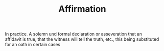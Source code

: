 ---
title: Affirmation
letter: A
permalink: "/definitions/affirmation.html"
body: In practice. A solemn und formal declaration or asseveration that an affidavit
  is true, that the witness will tell the truth, etc., this being substituted for
  an oath in certain cases
published_at: '2018-07-07'
source: Black's Law Dictionary
layout: post
---